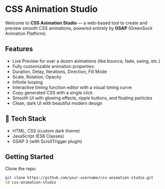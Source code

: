 # CSS Animation Studio

Welcome to **CSS Animation Studio** — a web-based tool to create and preview smooth CSS animations, powered entirely by **GSAP** (GreenSock Animation Platform).

##  Features

-  Live Preview for over a dozen animations (like bounce, fade, swing, etc.)
-  Fully customizable animation properties:
  - Duration, Delay, Iterations, Direction, Fill Mode
  - Scale, Rotation, Opacity
  - Infinite looping
-  Interactive timing function editor with a visual timing curve
-  Copy generated CSS with a single click
-  Smooth UI with glowing effects, ripple buttons, and floating particles
-  Clean, dark UI with beautiful modern design

## 🔧 Tech Stack

- HTML, CSS (custom dark theme)
- JavaScript (ES6 Classes)
- GSAP 3 (with ScrollTrigger plugin)

##  Getting Started

Clone the repo:

```bash
git clone https://github.com/your-username/css-animation-studio.git
cd css-animation-studio
